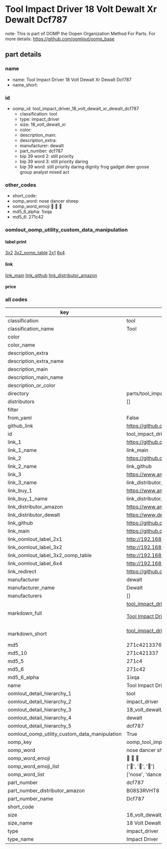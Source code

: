 # Tool Impact Driver 18 Volt Dewalt Xr Dewalt Dcf787  

note: This is part of OOMP the Oopen Organization Method For Parts. For more details: https://github.com/oomlout/oomp_base

##  part details
  







### name
* name: Tool Impact Driver 18 Volt Dewalt Xr Dewalt Dcf787
* name_short: 
### id
* oomp_id: tool_impact_driver_18_volt_dewalt_xr_dewalt_dcf787
  * classification: tool
  * type: impact_driver
  * size: 18_volt_dewalt_xr
  * color: 
  * description_main: 
  * description_extra: 
  * manufacturer: dewalt
  * part_number: dcf787
  * bip 39 word 2: still priority
  * bip 39 word 3: still priority daring
  * bip 39 word: still priority daring dignity frog gadget deer goose group analyst mixed act

### other_codes
* short_code: 
* oomp_word: nose dancer sheep
* oomp_word_emoji :nose: :dancer: :sheep:
* md5_6_alpha: 1ixqa
* md5_6: 271c42






### oomlout_oomp_utility_custom_data_manipulation
#### label print
[3x2](http://192.168.1.245:1112/?label=oomp%201ixqa)
[3x2_oomp_table](http://192.168.1.108:1112/?label=oomp%201ixqa)
[2x1](http://192.168.1.242:1112/?label=oomp%201ixqa)
[6x4](http://192.168.1.55:1112/?label=oomp%201ixqa)    

#### link

[link_main](https://github.com/oomlout/oomlout_oomp_version_1_messy/tree/main/parts/tool_impact_driver_18_volt_dewalt_xr_dewalt_dcf787) [link_github](https://github.com/oomlout/oomlout_oomp_version_1_messy/tree/main/parts/tool_impact_driver_18_volt_dewalt_xr_dewalt_dcf787) [link_distributor_amazon](https://www.amazon.co.uk/gp/product/B08S3RVHT8)                            

#### price







### all codes 
| key | value |  
| --- | --- |  
| classification | tool |  
| classification_name | Tool |  
| color |  |  
| color_name |  |  
| description_extra |  |  
| description_extra_name |  |  
| description_main |  |  
| description_main_name |  |  
| description_or_color |   |  
| directory | parts/tool_impact_driver_18_volt_dewalt_xr_dewalt_dcf787 |  
| distributors | [] |  
| filter |  |  
| from_yaml | False |  
| github_link | https://github.com/oomlout/oomlout_oomp_part_src/tree/main/parts/tool_impact_driver_18_volt_dewalt_xr_dewalt_dcf787 |  
| id | tool_impact_driver_18_volt_dewalt_xr_dewalt_dcf787 |  
| link_1 | https://github.com/oomlout/oomlout_oomp_version_1_messy/tree/main/parts/tool_impact_driver_18_volt_dewalt_xr_dewalt_dcf787 |  
| link_1_name | link_main |  
| link_2 | https://github.com/oomlout/oomlout_oomp_version_1_messy/tree/main/parts/tool_impact_driver_18_volt_dewalt_xr_dewalt_dcf787 |  
| link_2_name | link_github |  
| link_3 | https://www.amazon.co.uk/gp/product/B08S3RVHT8 |  
| link_3_name | link_distributor_amazon |  
| link_buy_1 | https://www.amazon.co.uk/gp/product/B08S3RVHT8 |  
| link_buy_1_name | link_distributor_amazon |  
| link_distributor_amazon | https://www.amazon.co.uk/gp/product/B08S3RVHT8 |  
| link_distributor_dewalt | https://www.dewalt.co.uk/product/dcf787n-xj/18v-xr-brushless-impact-driver-bare-unit |  
| link_github | https://github.com/oomlout/oomlout_oomp_version_1_messy/tree/main/parts/tool_impact_driver_18_volt_dewalt_xr_dewalt_dcf787 |  
| link_main | https://github.com/oomlout/oomlout_oomp_version_1_messy/tree/main/parts/tool_impact_driver_18_volt_dewalt_xr_dewalt_dcf787 |  
| link_oomlout_label_2x1 | http://192.168.1.242:1112/?label=oomp%201ixqa |  
| link_oomlout_label_3x2 | http://192.168.1.245:1112/?label=oomp%201ixqa |  
| link_oomlout_label_3x2_oomp_table | http://192.168.1.108:1112/?label=oomp%201ixqa |  
| link_oomlout_label_6x4 | http://192.168.1.55:1112/?label=oomp%201ixqa |  
| link_redirect | https://github.com/oomlout/oomlout_oomp_version_1_messy/tree/main/parts/tool_impact_driver_18_volt_dewalt_xr_dewalt_dcf787 |  
| manufacturer | dewalt |  
| manufacturer_name | Dewalt |  
| manufacturers | [] |  
| markdown_full | [tool_impact_driver_18_volt_dewalt_xr_dewalt_dcf787](none)<br>[](none)<br>[Tool Impact Driver 18 Volt Dewalt Xr Dewalt Dcf787](none)<br><br> |  
| markdown_short | [tool_impact_driver_18_volt_dewalt_xr_dewalt_dcf787](none)<br><br> |  
| md5 | 271c4213376487297aae93e06f2abeae |  
| md5_10 | 271c421337 |  
| md5_5 | 271c4 |  
| md5_6 | 271c42 |  
| md5_6_alpha | 1ixqa |  
| name | Tool Impact Driver 18 Volt Dewalt Xr Dewalt Dcf787 |  
| oomlout_detail_hierarchy_1 | tool |  
| oomlout_detail_hierarchy_2 | impact_driver |  
| oomlout_detail_hierarchy_3 | 18_volt_dewalt_xr |  
| oomlout_detail_hierarchy_4 | dewalt |  
| oomlout_detail_hierarchy_5 | dcf787 |  
| oomlout_oomp_utility_custom_data_manipulation | True |  
| oomp_key | oomp_tool_impact_driver_18_volt_dewalt_xr_dewalt_dcf787 |  
| oomp_word | nose dancer sheep |  
| oomp_word_emoji | :nose: :dancer: :sheep: |  
| oomp_word_emoji_list | [':nose:', ':dancer:', ':sheep:'] |  
| oomp_word_list | ['nose', 'dancer', 'sheep'] |  
| part_number | dcf787 |  
| part_number_distributor_amazon | B08S3RVHT8 |  
| part_number_name | Dcf787 |  
| short_code |  |  
| size | 18_volt_dewalt_xr |  
| size_name | 18 Volt Dewalt Xr |  
| type | impact_driver |  
| type_name | Impact Driver |  

